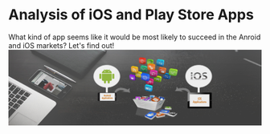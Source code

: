 # Analysis of iOS and Play Store Apps
What kind of app seems like it would be most likely to succeed in the Anroid and iOS markets? Let's find out!
![Alt](https://github.com/rohan-chandr/Analysis-of-iOS-and-Play-Store-Apps/blob/master/mobileapps.png)
